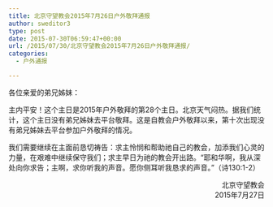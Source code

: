 ```yaml
---
title: 北京守望教会2015年7月26日户外敬拜通报
author: sweditor3
type: post
date: 2015-07-30T06:59:47+00:00
url: /2015/07/30/北京守望教会2015年7月26日户外敬拜通报/
categories:
  - 户外通报

---
```

各位亲爱的弟兄姊妹：

主内平安！这个主日是2015年户外敬拜的第28个主日。北京天气闷热。据我们统计，这个主日没有弟兄姊妹去平台敬拜。这是自教会户外敬拜以来，第十次出现没有弟兄姊妹去平台参加户外敬拜的情况。

我们需要继续在主面前恳切祷告：求主怜悯和帮助祂自己的教会，加添我们心灵的力量，在艰难中继续保守我们；求主早日为祂的教会开出路。“耶和华啊，我从深处向你求告；主啊，求你听我的声音。愿你侧耳听我恳求的声音。”（诗130:1-2）

<p style="text-align: right;">
  北京守望教会<br /> 2015年7月27日
</p>